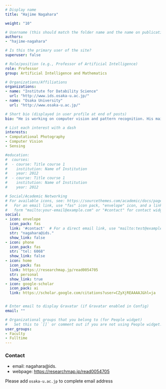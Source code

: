 ```yaml
---
# Display name
title: "Hajime Nagahara"

weight: "10"

# Username (this should match the folder name and the name on publications)
authors:
- "hajime-nagahara"

# Is this the primary user of the site?
superuser: false

# Role/position (e.g., Professor of Artificial Intelligence)
role: Professor
group: Artificial Intelligence and Mathematics

# Organizations/Affiliations
organizations:
- name: "Institute for Datability Science"
  url: "http://www.ids.osaka-u.ac.jp/"
- name: "Osaka University"
  url: "http://www.osaka-u.ac.jp/"

# Short bio (displayed in user profile at end of posts)
bio: "He is working on computer vision and pattern recognition. His main research interests lie in image/video recognition and understanding, as well as applications of natural language processing techniques."

# List each interest with a dash
interests:
- Computational Photography
- Computer Vision
- Sensing

#education:
#  courses:
#  - course: Title course 1
#    institution: Name of Institution
#    year: 2012
#  - course: Title course 1
#    institution: Name of Institution
#    year: 2012

# Social/Academic Networking
# For available icons, see: https://sourcethemes.com/academic/docs/page-builder/#icons
#   For an email link, use "fas" icon pack, "envelope" icon, and a link in the
#   form "mailto:your-email@example.com" or "#contact" for contact widget.
social:
- icon: envelope
  icon_pack: fas
  link: '#contact'  # For a direct email link, use "mailto:test@example.org".
  str: "nagahara@ids."
  show_link: false
- icon: phone
  icon_pack: fas
  str: "tel: 6068"
  show_link: false
- icon: home
  icon_pack: fas
  link: https://researchmap.jp/read0054705
  str: personal
  show_link: true
- icon: google-scholar
  icon_pack: ai
  link: https://scholar.google.com/citations?user=CZyXjREAAAAJ&hl=ja


# Enter email to display Gravatar (if Gravatar enabled in Config)
email: ""

# Organizational groups that you belong to (for People widget)
#   Set this to `[]` or comment out if you are not using People widget.
user_groups:
- Faculty
- Fulltime
---
```


### Contact
- email: nagahara@ids.
- webpage: https://researchmap.jp/read0054705

Please add `osaka-u.ac.jp` to complete email address